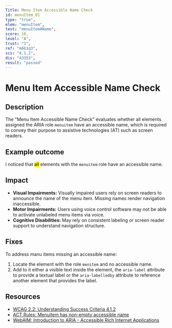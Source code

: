 ```yaml
---
Title: Menu Item Accessible Name Check
id: menuItem_01
type: "true",
elem: "menuItem",
test: "menuItemAName",
score: 10,
level: "A",
trust: "1",
ref: "m6b1q3",
scs: "4.1.2",
dis: "43353",
result: "passed"
---
```


# Menu Item Accessible Name Check

## Description

The "Menu Item Accessible Name Check" evaluates whether all elements assigned the ARIA role <code>menuitem</code> have an accessible name, which is required to convey their purpose to assistive technologies (AT) such as screen readers.

## Example outcome

I noticed that <mark>all</mark> elements with the <code>menuitem</code> role have an accessible name.

## Impact

- **Visual Impairments:** Visually impaired users rely on screen readers to announce the name of the menu item. Missing names render navigation inaccessible.
- **Motor Impairments:** Users using voice control software may not be able to activate unlabeled menu items via voice.
- **Cognitive Disabilities:** May rely on consistent labeling or screen reader support to understand navigation structure.

## Fixes

To address manu items missing an accessible name:

1. Locate the element with the role <code>menitem</code> and no accessible name.
2. Add to it either a visible text inside the element, the <code>aria-label</code> attribute to provide a textual label or the <code>aria-labelledby</code> attribute to reference another element that provides the label.

## Resources

- [WCAG 2.2: Understanding Success Criteria 4.1.2](https://www.w3.org/WAI/WCAG22/Understanding/name-role-value)
- [ACT Rules: Menuitem has non-empty accessible name](https://www.w3.org/WAI/standards-guidelines/act/rules/m6b1q3/)
- [WebAIM: Introduction to ARIA - Accessible Rich Internet Applications](https://webaim.org/techniques/aria/)
